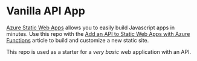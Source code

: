 # Vanilla API App

[Azure Static Web Apps](https://docs.microsoft.com/azure/static-web-apps/overview) allows you to easily build Javascript apps in minutes. Use this repo with the [Add an API to Static Web Apps with Azure Functions](https://docs.microsoft.com/azure/static-web-apps/add-api?tabs=vanilla-javascript) article to build and customize a new static site.

This repo is used as a starter for a _very basic_ web application with an API.
